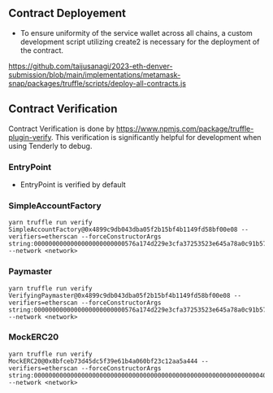 ## Contract Deployement

- To ensure uniformity of the service wallet across all chains, a custom development script utilizing create2 is necessary for the deployment of the contract.

https://github.com/taijusanagi/2023-eth-denver-submission/blob/main/implementations/metamask-snap/packages/truffle/scripts/deploy-all-contracts.js

## Contract Verification

Contract Verification is done by https://www.npmjs.com/package/truffle-plugin-verify.
This verification is significantly helpful for development when using Tenderly to debug.

### EntryPoint

- EntryPoint is verified by default

### SimpleAccountFactory

```
yarn truffle run verify SimpleAccountFactory@0x4899c9db043dba05f2b15bf4b1149fd58bf00e08 --verifiers=etherscan --forceConstructorArgs string:0000000000000000000000000576a174d229e3cfa37253523e645a78a0c91b57 --network <network>
```

### Paymaster

```
yarn truffle run verify VerifyingPaymaster@0x4899c9db043dba05f2b15bf4b1149fd58bf00e08 --verifiers=etherscan --forceConstructorArgs string:0000000000000000000000000576a174d229e3cfa37253523e645a78a0c91b57000000000000000000000000a8dba26608565e1f69d81efae4cbb5cb8e87013d --network <network>
```

### MockERC20

```
yarn truffle run verify MockERC20@0x8bfceb73d45dc5f39e61b4a060bf23c12aa5a444 --verifiers=etherscan --forceConstructorArgs string:0000000000000000000000000000000000000000000000000000000000000040000000000000000000000000000000000000000000000000000000000000008000000000000000000000000000000000000000000000000000000000000000104d6f636b5061796d656e74546f6b656e0000000000000000000000000000000000000000000000000000000000000000000000000000000000000000000000034d50540000000000000000000000000000000000000000000000000000000000 --network <network>
```
